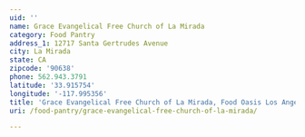```yaml
---
uid: ''
name: Grace Evangelical Free Church of La Mirada
category: Food Pantry
address_1: 12717 Santa Gertrudes Avenue
city: La Mirada
state: CA
zipcode: '90638'
phone: 562.943.3791
latitude: '33.915754'
longitude: '-117.995356'
title: 'Grace Evangelical Free Church of La Mirada, Food Oasis Los Angeles'
uri: /food-pantry/grace-evangelical-free-church-of-la-mirada/

---
```

